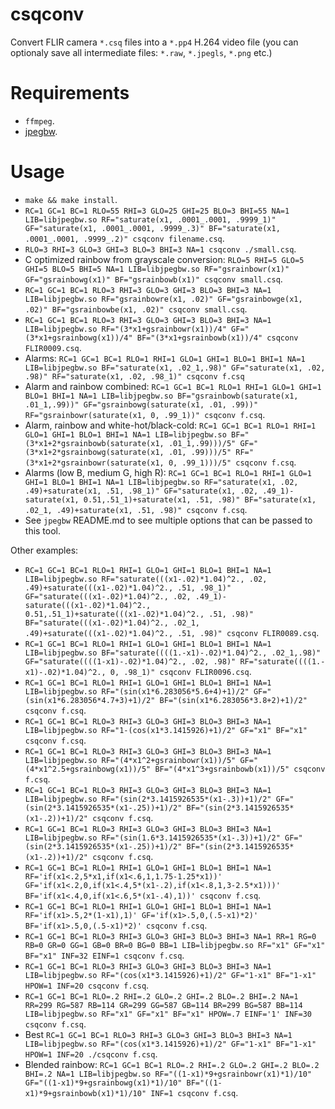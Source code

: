 # csqconv

Convert FLIR camera `*.csq` files into a `*.pp4` H.264 video file (you can optionaly save all intermediate files: `*.raw`, `*.jpegls`, `*.png` etc.)

# Requirements

- `ffmpeg`.
- [jpegbw](https://github.com/lukaszgryglicki/jpegbw).

# Usage

- `make && make install`.
- `RC=1 GC=1 BC=1 RLO=55 RHI=3 GLO=25 GHI=25 BLO=3 BHI=55 NA=1 LIB=libjpegbw.so RF="saturate(x1, .0001_.0001, .9999_1)" GF="saturate(x1, .0001_.0001, .9999_.3)" BF="saturate(x1, .0001_.0001, .9999_.2)" csqconv filename.csq`.
- `RLO=3 RHI=3 GLO=3 GHI=3 BLO=3 BHI=3 NA=1 csqconv ./small.csq`.
- C optimized rainbow from grayscale conversion: `RLO=5 RHI=5 GLO=5 GHI=5 BLO=5 BHI=5 NA=1 LIB=libjpegbw.so RF="gsrainbowr(x1)" GF="gsrainbowg(x1)" BF="gsrainbowb(x1)" csqconv small.csq`.
- `RC=1 GC=1 BC=1 RLO=3 RHI=3 GLO=3 GHI=3 BLO=3 BHI=3 NA=1 LIB=libjpegbw.so RF="gsrainbowre(x1, .02)" GF="gsrainbowge(x1, .02)" BF="gsrainbowbe(x1, .02)" csqconv small.csq`.
- `RC=1 GC=1 BC=1 RLO=3 RHI=3 GLO=3 GHI=3 BLO=3 BHI=3 NA=1 LIB=libjpegbw.so RF="(3*x1+gsrainbowr(x1))/4" GF="(3*x1+gsrainbowg(x1))/4" BF="(3*x1+gsrainbowb(x1))/4" csqconv FLIR0009.csq`.
- Alarms: `RC=1 GC=1 BC=1 RLO=1 RHI=1 GLO=1 GHI=1 BLO=1 BHI=1 NA=1 LIB=libjpegbw.so BF="saturate(x1, .02_1,.98)" GF="saturate(x1, .02, .98)" RF="saturate(x1, .02, .98_1)" csqconv f.csq`
- Alarm and rainbow combined: `RC=1 GC=1 BC=1 RLO=1 RHI=1 GLO=1 GHI=1 BLO=1 BHI=1 NA=1 LIB=libjpegbw.so BF="gsrainbowb(saturate(x1, .01_1,.99))" GF="gsrainbowg(saturate(x1, .01, .99))" RF="gsrainbowr(saturate(x1, 0, .99_1))" csqconv f.csq`.
- Alarm, rainbow and white-hot/black-cold: `RC=1 GC=1 BC=1 RLO=1 RHI=1 GLO=1 GHI=1 BLO=1 BHI=1 NA=1 LIB=libjpegbw.so BF="(3*x1+2*gsrainbowb(saturate(x1, .01_1,.99)))/5" GF="(3*x1+2*gsrainbowg(saturate(x1, .01, .99)))/5" RF="(3*x1+2*gsrainbowr(saturate(x1, 0, .99_1)))/5" csqconv f.csq`.
- Alarms (low B, medium G, high R): `RC=1 GC=1 BC=1 RLO=1 RHI=1 GLO=1 GHI=1 BLO=1 BHI=1 NA=1 LIB=libjpegbw.so RF="saturate(x1, .02, .49)+saturate(x1, .51, .98_1)" GF="saturate(x1, .02, .49_1)-saturate(x1, 0.51,.51_1)+saturate(x1, .51, .98)" BF="saturate(x1, .02_1, .49)+saturate(x1, .51, .98)" csqconv f.csq`.
- See `jpegbw` README.md to see multiple options that can be passed to this tool.

Other examples:

- `RC=1 GC=1 BC=1 RLO=1 RHI=1 GLO=1 GHI=1 BLO=1 BHI=1 NA=1 LIB=libjpegbw.so RF="saturate(((x1-.02)*1.04)^2., .02, .49)+saturate(((x1-.02)*1.04)^2., .51, .98_1)" GF="saturate(((x1-.02)*1.04)^2., .02, .49_1)-saturate(((x1-.02)*1.04)^2., 0.51,.51_1)+saturate(((x1-.02)*1.04)^2., .51, .98)" BF="saturate(((x1-.02)*1.04)^2., .02_1, .49)+saturate(((x1-.02)*1.04)^2., .51, .98)" csqconv FLIR0089.csq`.
- `RC=1 GC=1 BC=1 RLO=1 RHI=1 GLO=1 GHI=1 BLO=1 BHI=1 NA=1 LIB=libjpegbw.so BF="saturate((((1.-x1)-.02)*1.04)^2., .02_1,.98)" GF="saturate((((1-x1)-.02)*1.04)^2., .02, .98)" RF="saturate((((1.-x1)-.02)*1.04)^2., 0, .98_1)" csqconv FLIR0096.csq`.
- `RC=1 GC=1 BC=1 RLO=1 RHI=1 GLO=1 GHI=1 BLO=1 BHI=1 NA=1 LIB=libjpegbw.so RF="(sin(x1*6.283056*5.6+4)+1)/2" GF="(sin(x1*6.283056*4.7+3)+1)/2" BF="(sin(x1*6.283056*3.8+2)+1)/2" csqconv f.csq`.
- `RC=1 GC=1 BC=1 RLO=3 RHI=3 GLO=3 GHI=3 BLO=3 BHI=3 NA=1 LIB=libjpegbw.so RF="1-(cos(x1*3.1415926)+1)/2" GF="x1" BF="x1" csqconv f.csq`.
- `RC=1 GC=1 BC=1 RLO=3 RHI=3 GLO=3 GHI=3 BLO=3 BHI=3 NA=1 LIB=libjpegbw.so RF="(4*x1^2+gsrainbowr(x1))/5" GF="(4*x1^2.5+gsrainbowg(x1))/5" BF="(4*x1^3+gsrainbowb(x1))/5" csqconv f.csq`.
- `RC=1 GC=1 BC=1 RLO=3 RHI=3 GLO=3 GHI=3 BLO=3 BHI=3 NA=1 LIB=libjpegbw.so RF="(sin(2*3.1415926535*(x1-.3))+1)/2" GF="(sin(2*3.1415926535*(x1-.25))+1)/2" BF="(sin(2*3.1415926535*(x1-.2))+1)/2" csqconv f.csq`.
- `RC=1 GC=1 BC=1 RLO=3 RHI=3 GLO=3 GHI=3 BLO=3 BHI=3 NA=1 LIB=libjpegbw.so RF="(sin(1.6*3.1415926535*(x1-.3))+1)/2" GF="(sin(2*3.1415926535*(x1-.25))+1)/2" BF="(sin(2*3.1415926535*(x1-.2))+1)/2" csqconv f.csq`.
- `RC=1 GC=1 BC=1 RLO=1 RHI=1 GLO=1 GHI=1 BLO=1 BHI=1 NA=1 RF='if(x1<.2,5*x1,if(x1<.6,1,1.75-1.25*x1))' GF='if(x1<.2,0,if(x1<.4,5*(x1-.2),if(x1<.8,1,3-2.5*x1)))' BF='if(x1<.4,0,if(x1<.6,5*(x1-.4),1))' csqconv f.csq`.
- `RC=1 GC=1 BC=1 RLO=1 RHI=1 GLO=1 GHI=1 BLO=1 BHI=1 NA=1 RF='if(x1>.5,2*(1-x1),1)' GF='if(x1>.5,0,(.5-x1)*2)' BF='if(x1>.5,0,(.5-x1)*2)' csqconv f.csq`.
- `RC=1 GC=1 BC=1 RLO=3 RHI=3 GLO=3 GHI=3 BLO=3 BHI=3 NA=1 RR=1 RG=0 RB=0 GR=0 GG=1 GB=0 BR=0 BG=0 BB=1 LIB=libjpegbw.so RF="x1" GF="x1" BF="x1" INF=32 EINF=1 csqconv f.csq`.
- `RC=1 GC=1 BC=1 RLO=3 RHI=3 GLO=3 GHI=3 BLO=3 BHI=3 NA=1 LIB=libjpegbw.so RF="(cos(x1*3.1415926)+1)/2" GF="1-x1" BF="1-x1" HPOW=1 INF=20 csqconv f.csq`.
- `RC=1 GC=1 BC=1 RLO=.2 RHI=.2 GLO=.2 GHI=.2 BLO=.2 BHI=.2 NA=1 RR=299 RG=587 RB=114 GR=299 GG=587 GB=114 BR=299 BG=587 BB=114 LIB=libjpegbw.so RF="x1" GF="x1" BF="x1" HPOW=.7 EINF='1' INF=30 csqconv f.csq`.
- Best `RC=1 GC=1 BC=1 RLO=3 RHI=3 GLO=3 GHI=3 BLO=3 BHI=3 NA=1 LIB=libjpegbw.so RF="(cos(x1*3.1415926)+1)/2" GF="1-x1" BF="1-x1" HPOW=1 INF=20 ./csqconv f.csq`.
- Blended rainbow: `RC=1 GC=1 BC=1 RLO=.2 RHI=.2 GLO=.2 GHI=.2 BLO=.2 BHI=.2 NA=1 LIB=libjpegbw.so RF="((1-x1)*9+gsrainbowr(x1)*1)/10" GF="((1-x1)*9+gsrainbowg(x1)*1)/10" BF="((1-x1)*9+gsrainbowb(x1)*1)/10" INF=1 csqconv f.csq`.
